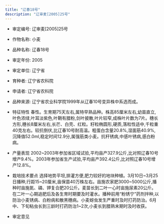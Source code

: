 ```yaml
---
title: "辽春18号"
description: "辽审麦[2005]25号"
---
```

* 审定编号:  辽审麦[2005]25号

*  作物名称:  小麦

*  品种名称:  辽春18号

*  审定年份:  2005

*  审定单位:  辽宁省

* 育种者:  辽宁省农科院

*  申请者:  辽宁省农科院

*  品种来源:  辽宁省农业科学院1999年从辽春10号变异株中系选而成。

*  特征特性
春性。生育期75天左右,属特早熟品种。株高85厘米左右,幼苗直立,叶色浓绿,叶耳淡紫色,叶鞘有腊粉,剑叶披散,叶片较窄,成株叶片数为7片。穗长方形,穗长8厘米左右,长芒、白壳、红粒。籽粒椭圆形,硬质,落粒性适中,千粒重40克左右。较抗倒伏,比辽春10号耐高温。粗蛋白含量20.8%,湿面筋40.9%,沉降值52.0ml,稳定时间12.9分,属强筋类小麦。抗秆锈病,中感叶锈病,感白粉病。

*  产量表现
2002~2003年参加省区域试验,平均亩产327.9公斤,比对照辽春10号增产9.4%。2003年参加省生产试验,平均亩产392.4公斤,比对照辽春10号增产12.8%。

*  栽培技术要点
选择地势平坦,排灌方便,肥力较好的地块种植。3月10日~3月25日播种,行距15~20厘米,亩保苗40万株左右。亩施农家肥3000~5000公斤,播种时亩施氮、磷、钾复合肥20公斤。麦苗长到二叶一心时亩施尿素20公斤。在二叶一心期追肥后及各生育时期要及时灌水。播种前用“粉锈宁”药剂拌种,以防治小麦锈病、白粉病和散黑穗病。小麦蚜虫发生严重时及时打药防治。6月中、下旬粘虫长到三龄时打药防治1~2次,小麦长到腊熟末期时及时收获。

*  审定意见

